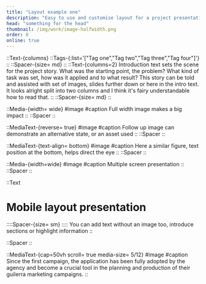 ```yaml
---
title: "Layout example one"
description: "Easy to use and customise layout for a project presentation"
head: "something for the head"
thumbnail: /img/work/image-halfwidth.png
order: 8
online: true
---
```


::Text-{columns}
::Tags-{:list='["Tag one","Tag two","Tag three","Tag four"]'}
::
::Spacer-{size= md}
::
::Text-{columns=2}
Introduction text sets the scene for the project story. What was the starting point, the problem? What kind of task was set, how was it applied and to what result?
This story can be told and assisted with set of images, slides further down or here in the intro text. It looks alright split into two columns and I think it's fairy understandable how to read that.
::
::Spacer-{size= md}
::

::Media-{width= wide}
#image
<display alt="project image" src="/img/full_size_169.png" src-width="4000" src-height="2250">
#caption
Full width image makes a big impact
::
::Spacer
::

::MediaText-{reverse= true}
#image
<display alt="project image" src="/img/half_size_169.png" src-width="2000" src-height="2250"> </display>
#caption
Follow up image can demonstrate an alternative state, or an asset used
::
::Spacer
::

::MediaText-{text-align= bottom}
#image
<display alt="project image" src="/img/half_size_169.png" src-width="2000" src-height="2250"> </display>
#caption
Here a similar figure, text position at the bottom, helps direct the eye
::
::Spacer
::

::Media-{width=wide}
#image
<display alt="project image" src="/img/half_size_169.png" src-width="2000" src-height="2250"> </display>
<display alt="project image" src="/img/half_size_169.png" src-width="2000" src-height="2250"> </display>
<display alt="project image" src="/img/half_size_169.png" src-width="2000" src-height="2250"> </display>
#caption
Multiple screen presentation
::
::Spacer
::

::Text
# Mobile layout presentation
::::Spacer-{size= sm}
::::
You can add text without an image too, introduce sections or highlight information
::

::Spacer
::

::MediaText-{cap=50vh scroll= true media-size= 5/12}
#image
<box width="425px" height="650px" max-height="650px">
    <display alt="project image" src="/img/long_9x32.png" src-width="1125" src-height="4000"> </display>
</box>
#caption
Since the first campaign, the application has been fully adopted by the agency and become a crucial tool in the planning and production of their guilerra marketing campaigns.
::
